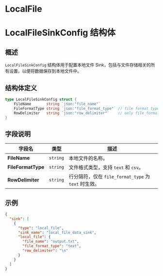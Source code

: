 LocalFile
====

# LocalFileSinkConfig 结构体

## 概述

`LocalFileSinkConfig` 结构体用于配置本地文件 Sink，包括与文件存储相关的所有设置，以便将数据保存到本地文件中。

## 结构体定义

```go
type LocalFileSinkConfig struct {
	FileName       string `json:"file_name"`
	FileFormatType string `json:"file_format_type"` // file format type: text, csv
	RowDelimiter   string `json:"row_delimiter"`    // only file_format_type = text is affect
}
```
## 字段说明

| 字段名                | 类型       | 描述                                       |
|--------------------|----------|------------------------------------------|
| **FileName**       | `string` | 本地文件的名称。                                 |
| **FileFormatType** | `string` | 文件格式类型，支持 `text` 和 `csv`。                |
| **RowDelimiter**   | `string` | 行分隔符，仅在 `file_format_type` 为 `text` 时生效。 |


## 示例
```json
{
  "sink": [
    {
      "type": "local_file",
      "sink_name": "local_file_data_sink",
      "local_file": {
        "file_name": "output.txt",
        "file_format_type": "text",
        "row_delimiter": "\n"
      }
    }
  ]
}
```